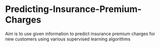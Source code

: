 # Predicting-Insurance-Premium-Charges
Aim is to use given information to predict insurance premium charges for new customers using various supervised learning algorithms
